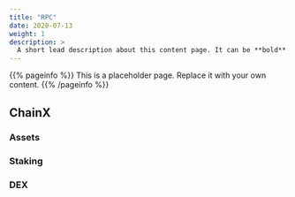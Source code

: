 ```yaml
---
title: "RPC"
date: 2020-07-13
weight: 1
description: >
  A short lead description about this content page. It can be **bold** or _italic_ and can be split over multiple paragraphs.
---
```


{{% pageinfo %}}
This is a placeholder page. Replace it with your own content.
{{% /pageinfo %}}

## ChainX

### Assets

### Staking

### DEX
